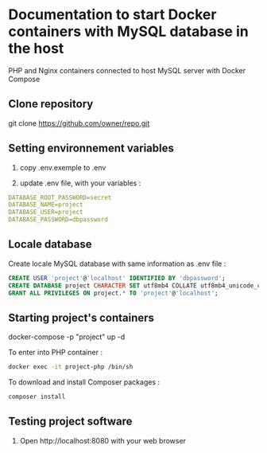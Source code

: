 # Documentation to start Docker containers with MySQL database in the host

PHP and Nginx containers connected to host MySQL server with Docker Compose


## Clone repository
git clone https://github.com/owner/repo.git




## Setting environnement variables

1. copy .env.exemple to .env

2. update .env file, with your variables :

```yaml
DATABASE_ROOT_PASSWORD=secret
DATABASE_NAME=project
DATABASE_USER=project
DATABASE_PASSWORD=dbpassword
```



## Locale database

Create locale MySQL database
with same information as .env file :

```sql
CREATE USER 'project'@'localhost' IDENTIFIED BY 'dbpassword';
CREATE DATABASE project CHARACTER SET utf8mb4 COLLATE utf8mb4_unicode_ci;
GRANT ALL PRIVILEGES ON project.* TO 'project'@'localhost';
```




## Starting project's containers

docker-compose -p "project" up -d

To enter into PHP container : 
```sh
docker exec -it project-php /bin/sh
```

To download and install Composer packages : 
```sh
composer install

```




## Testing project software

1. Open http://localhost:8080 with your web browser





